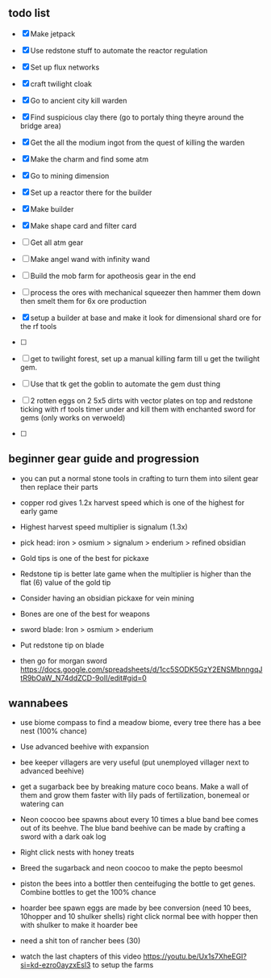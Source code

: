 
## todo list
- [x] Make jetpack
- [x] Use redstone stuff to automate the reactor regulation
- [x] Set up flux networks
- [x] craft twilight cloak
- [x] Go to ancient city kill warden
- [x] Find suspicious clay there (go to portaly thing theyre around the bridge area)
- [x] Get the all the modium ingot from the quest of killing the warden
- [x] Make the charm and find some atm
- [x] Go to mining dimension 
- [x] Set up a reactor there for the builder
- [x] Make builder
- [x] Make shape card and filter card
- [ ] Get all atm gear
- [ ] Make angel wand with infinity wand
- [ ] Build the mob farm for apotheosis gear in the end
- [ ] process the ores with mechanical squeezer then hammer them down then smelt them for 6x ore production
- [x] setup a builder at base and make it look for dimensional shard ore for the rf tools
- [ ] 

- [ ] get to twilight forest, set up a manual killing farm till u get the twilight gem. 
- [ ] Use that tk get the goblin to automate the gem dust thing
- [ ] 2 rotten eggs on 2 5x5 dirts with vector plates on top and redstone ticking with rf tools timer under and kill them with enchanted sword for gems (only works on verwoeld)
- [ ] 
## beginner gear guide and progression

* you can put a normal stone tools in crafting to turn them into silent gear then replace their parts

* copper rod gives 1.2x harvest speed which is one of the highest for early game
* Highest harvest speed multiplier is signalum (1.3x)
* pick head: iron > osmium > signalum > enderium > refined obsidian
* Gold tips is one of the best for pickaxe
* Redstone tip is better late game when the multiplier is higher than the flat (6) value of the gold tip
* Consider having an obsidian pickaxe for vein mining 

* Bones are one of the best for weapons
* sword blade: Iron > osmium > enderium 
* Put redstone tip on blade
* then go for morgan sword
https://docs.google.com/spreadsheets/d/1cc5SODK5GzY2ENSMbnngqJtR9bOaW_N74ddZCD-9oII/edit#gid=0


## wannabees
- use biome compass to find a meadow biome, every tree there has a bee nest (100% chance)
- Use advanced beehive with expansion
- bee keeper villagers are very useful (put unemployed villager next to advanced beehive) 

- get a sugarback bee by breaking mature coco beans. Make a wall of them and grow them faster with lily pads of fertilization, bonemeal or watering can
- Neon coocoo bee spawns about every 10 times a blue band bee comes out of its beehve. The blue band beehive can be made by crafting a sword with a dark oak log
- Right click nests with honey treats
- Breed the sugarback and neon coocoo to make the pepto beesmol

- piston the bees into a bottler then centeifuging the bottle to get genes. Combine bottles to get the 100% chance

- hoarder bee spawn eggs are made by bee conversion (need 10 bees, 10hopper and 10 shulker shells) right click normal bee with hopper then with shulker to make it hoarder bee

- need a shit ton of rancher bees (30)

- watch the last chapters of this video https://youtu.be/Ux1s7XheEGI?si=kd-ezro0ayzxEsl3 to setup the farms